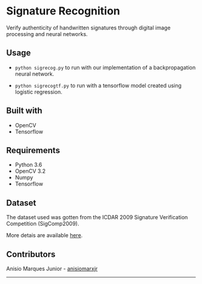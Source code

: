 # Signature Recognition

Verify authenticity of handwritten signatures through digital image processing and neural networks.


## Usage
- `python sigrecog.py` to run with our implementation of a backpropagation neural network.

- `python sigrecogtf.py` to run with a tensorflow model created using logistic regression.


## Built with
- OpenCV
- Tensorflow


## Requirements
- Python 3.6
- OpenCV 3.2
- Numpy
- Tensorflow


## Dataset
The dataset used was gotten from the ICDAR 2009 Signature Verification Competition (SigComp2009).

More detais are available [here](http://www.iapr-tc11.org/mediawiki/index.php?title=ICDAR_2009_Signature_Verification_Competition_(SigComp2009)).


## Contributors
Anisio Marques Junior - [anisiomarxjr](https://github.com/anisiomarxjr)

---

